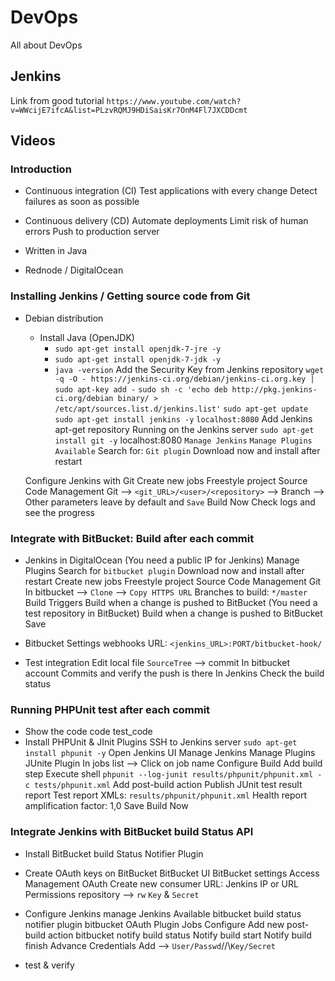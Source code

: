 # DevOps
All about DevOps


## Jenkins
Link from good tutorial
`https://www.youtube.com/watch?v=WWcijE7ifcA&list=PLzvRQMJ9HDiSaisKr7OnM4Fl7JXCDDcmt`


## Videos
### Introduction
- Continuous integration (CI)
    Test applications with every change
    Detect failures as soon as possible
- Continuous delivery (CD)
    Automate deployments
    Limit risk of human errors
    Push to production server
- Written in Java

- Rednode / DigitalOcean

### Installing Jenkins / Getting source code from Git
- Debian distribution
    - Install Java (OpenJDK)
      - `sudo apt-get install openjdk-7-jre -y`
      - `sudo apt-get install openjdk-7-jdk -y`
      - `java -version`
    Add the Security Key from Jenkins repository
      `wget -q -O - https://jenkins-ci.org/debian/jenkins-ci.org.key | sudo apt-key add -`
      `sudo sh -c 'echo deb http://pkg.jenkins-ci.org/debian binary/ > /etc/apt/sources.list.d/jenkins.list'`
      `sudo apt-get update`
      `sudo apt-get install jenkins -y`
      `localhost:8080`
    Add Jenkins apt-get repository
      Running on the Jenkins server
        `sudo apt-get install git -y`
      localhost:8080
        `Manage Jenkins`
          `Manage Plugins`
            `Available`
              Search for: `Git plugin`
                Download now and install after restart

    Configure Jenkins with Git
      Create new jobs
        Freestyle project
          Source Code Management
            Git -->  `<git_URL>/<user>/<repository>`
                --> Branch
                --> Other parameters leave by default and `Save`
      Build Now
        Check logs and see the progress

### Integrate with BitBucket: Build after each commit
- Jenkins in DigitalOcean (You need a public IP for Jenkins)
  Manage Plugins Search for `bitbucket plugin`
    Download now and install after restart
  Create new jobs
    Freestyle project
      Source Code Management
        Git
          In bitbucket --> `Clone` --> `Copy HTTPS URL`
          Branches to build: `*/master`
        Build Triggers
          Build when a change is pushed to BitBucket (You need a test repository in BitBucket)
          Build when a change is pushed to BitBucket     
          Save
- Bitbucket
    Settings
      webhooks
        URL: `<jenkins_URL>:PORT/bitbucket-hook/`

- Test integration
  Edit local file
    `SourceTree` --> commit
  In bitbucket account
    Commits and verify the push is there
  In Jenkins
    Check the build status

### Running PHPUnit test after each commit
- Show the code
    code
    test_code
- Install PHPUnit & JInit Plugins
  SSH to Jenkins server
    `sudo apt-get install phpunit -y`
  Open Jenkins UI
    Manage Jenkins
      Manage Plugins
        JUnite Plugin
    In jobs list --> Click on job name
      Configure
        Build
          Add build step
            Execute shell
              `phpunit --log-junit results/phpunit/phpunit.xml -c tests/phpunit.xml`
        Add post-build action
          Publish JUnit test result report
            Test report XMLs: `results/phpunit/phpunit.xml`
            Health report amplification factor: 1,0
      Save
  Build Now

### Integrate Jenkins with BitBucket build Status API
- Install BitBucket build Status Notifier Plugin
- Create OAuth keys on BitBucket
  BitBucket UI
    BitBucket settings
      Access Management
        OAuth
          Create new consumer
            URL: Jenkins IP or URL
            Permissions
              repository --> `rw`
          `Key` & `Secret`
- Configure Jenkins
    manage Jenkins
      Available
        bitbucket build status notifier plugin
        bitbucket OAuth Plugin
    Jobs
      Configure
        Add new post-build action
          bitbucket notify build status
            Notify build start
            Notify build finish
              Advance
                Credentials
                  Add --> `User/Passwd`//\\`Key/Secret`


- test & verify
